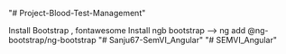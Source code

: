 "# Project-Blood-Test-Management" 

Install Bootstrap , fontawesome 
Install ngb bootstrap --> ng add @ng-bootstrap/ng-bootstrap
"# Sanju67-SemVI_Angular" 
"# SEMVI_Angular" 

